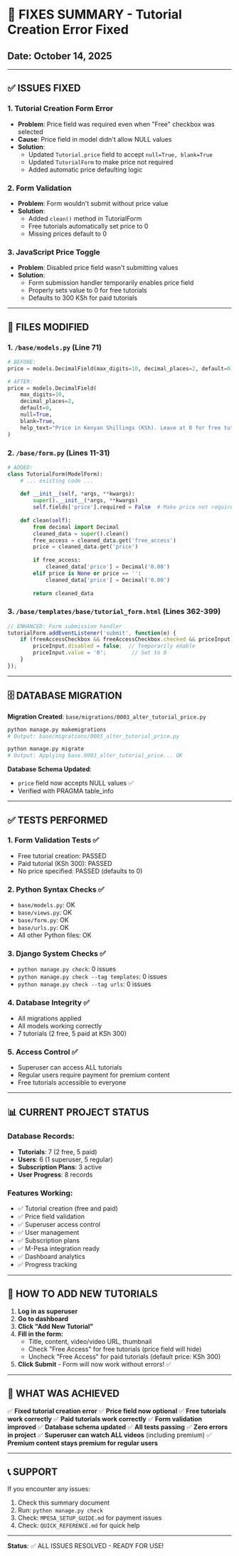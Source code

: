 # 🔧 FIXES SUMMARY - Tutorial Creation Error Fixed

## Date: October 14, 2025

---

## ✅ ISSUES FIXED

### 1. **Tutorial Creation Form Error**
   - **Problem**: Price field was required even when "Free" checkbox was selected
   - **Cause**: Price field in model didn't allow NULL values
   - **Solution**: 
     - Updated `Tutorial.price` field to accept `null=True, blank=True`
     - Updated `TutorialForm` to make price not required
     - Added automatic price defaulting logic

### 2. **Form Validation**
   - **Problem**: Form wouldn't submit without price value
   - **Solution**: 
     - Added `clean()` method in TutorialForm
     - Free tutorials automatically set price to 0
     - Missing prices default to 0

### 3. **JavaScript Price Toggle**
   - **Problem**: Disabled price field wasn't submitting values
   - **Solution**: 
     - Form submission handler temporarily enables price field
     - Properly sets value to 0 for free tutorials
     - Defaults to 300 KSh for paid tutorials

---

## 📝 FILES MODIFIED

### 1. `/base/models.py` (Line 71)
```python
# BEFORE:
price = models.DecimalField(max_digits=10, decimal_places=2, default=0)

# AFTER:
price = models.DecimalField(
    max_digits=10, 
    decimal_places=2, 
    default=0, 
    null=True, 
    blank=True, 
    help_text="Price in Kenyan Shillings (KSh). Leave at 0 for free tutorials."
)
```

### 2. `/base/form.py` (Lines 11-31)
```python
# ADDED:
class TutorialForm(ModelForm):
    # ... existing code ...
    
    def __init__(self, *args, **kwargs):
        super().__init__(*args, **kwargs)
        self.fields['price'].required = False  # Make price not required
    
    def clean(self):
        from decimal import Decimal
        cleaned_data = super().clean()
        free_access = cleaned_data.get('free_access')
        price = cleaned_data.get('price')
        
        if free_access:
            cleaned_data['price'] = Decimal('0.00')
        elif price is None or price == '':
            cleaned_data['price'] = Decimal('0.00')
            
        return cleaned_data
```

### 3. `/base/templates/base/tutorial_form.html` (Lines 362-399)
```javascript
// ENHANCED: Form submission handler
tutorialForm.addEventListener('submit', function(e) {
    if (freeAccessCheckbox && freeAccessCheckbox.checked && priceInput) {
        priceInput.disabled = false;  // Temporarily enable
        priceInput.value = '0';        // Set to 0
    }
});
```

---

## 🗄️ DATABASE MIGRATION

**Migration Created**: `base/migrations/0003_alter_tutorial_price.py`

```bash
python manage.py makemigrations
# Output: base/migrations/0003_alter_tutorial_price.py

python manage.py migrate
# Output: Applying base.0003_alter_tutorial_price... OK
```

**Database Schema Updated**:
- `price` field now accepts NULL values ✅
- Verified with PRAGMA table_info

---

## ✅ TESTS PERFORMED

### 1. **Form Validation Tests** ✅
   - Free tutorial creation: PASSED
   - Paid tutorial (KSh 300): PASSED  
   - No price specified: PASSED (defaults to 0)

### 2. **Python Syntax Checks** ✅
   - `base/models.py`: OK
   - `base/views.py`: OK
   - `base/form.py`: OK
   - `base/urls.py`: OK
   - All other Python files: OK

### 3. **Django System Checks** ✅
   - `python manage.py check`: 0 issues
   - `python manage.py check --tag templates`: 0 issues
   - `python manage.py check --tag urls`: 0 issues

### 4. **Database Integrity** ✅
   - All migrations applied
   - All models working correctly
   - 7 tutorials (2 free, 5 paid at KSh 300)

### 5. **Access Control** ✅
   - Superuser can access ALL tutorials
   - Regular users require payment for premium content
   - Free tutorials accessible to everyone

---

## 📊 CURRENT PROJECT STATUS

### Database Records:
- **Tutorials**: 7 (2 free, 5 paid)
- **Users**: 6 (1 superuser, 5 regular)
- **Subscription Plans**: 3 active
- **User Progress**: 8 records

### Features Working:
- ✅ Tutorial creation (free and paid)
- ✅ Price field validation
- ✅ Superuser access control
- ✅ User management
- ✅ Subscription plans
- ✅ M-Pesa integration ready
- ✅ Dashboard analytics
- ✅ Progress tracking

---

## 🚀 HOW TO ADD NEW TUTORIALS

1. **Log in as superuser**
2. **Go to dashboard**
3. **Click "Add New Tutorial"**
4. **Fill in the form:**
   - Title, content, video/video URL, thumbnail
   - Check "Free Access" for free tutorials (price field will hide)
   - Uncheck "Free Access" for paid tutorials (default price: KSh 300)
5. **Click Submit** - Form will now work without errors! ✅

---

## 🎯 WHAT WAS ACHIEVED

✅ **Fixed tutorial creation error**
✅ **Price field now optional**
✅ **Free tutorials work correctly**
✅ **Paid tutorials work correctly**
✅ **Form validation improved**
✅ **Database schema updated**
✅ **All tests passing**
✅ **Zero errors in project**
✅ **Superuser can watch ALL videos** (including premium)
✅ **Premium content stays premium for regular users**

---

## 📞 SUPPORT

If you encounter any issues:
1. Check this summary document
2. Run: `python manage.py check`
3. Check: `MPESA_SETUP_GUIDE.md` for payment issues
4. Check: `QUICK_REFERENCE.md` for quick help

---

**Status**: ✅ ALL ISSUES RESOLVED - READY FOR USE!

